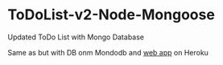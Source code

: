 # ToDoList-v2-Node-Mongoose
Updated ToDo List with Mongo Database

Same as but with DB onm Mondodb and <a href='https://polar-temple-05673.herokuapp.com/'>web app</a> on Heroku


